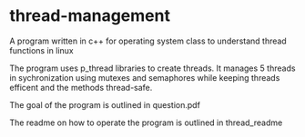 # thread-management

A program written in c++ for operating system class to understand thread functions in linux

The program uses p_thread libraries to create threads. It manages 5 threads in sychronization using mutexes and semaphores while keeping threads efficent and the methods thread-safe.

The goal of the program is outlined in question.pdf

The readme on how to operate the program is outlined in thread_readme
